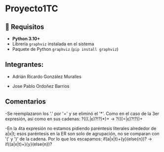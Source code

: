 # Proyecto1TC

## 📌 Requisitos
- **Python 3.10+**
- Librería `graphviz` instalada en el sistema
- Paquete de Python `graphviz` (`pip install graphviz`)

## Integrantes:
- Adrián Ricardo González Muralles

-  Jose Pablo Ordoñez Barrios

## Comentarios
-Se reemplazaron los '.' por '=' y se eliminó el '*'. Como en el caso de la 3er expresión, así como en sus cadenas: \?(((.|ε)?!?)\*)+ -> \?(((=|ε)?!?))+

-En la 4ta expresión no estamos pidiendo paréntesis literales alrededor de a|x|t; esos paréntesis en la ER son solo de agrupación, no se comparan con '(' y ')' de la cadena. Por lo que los escapamos: if(a|x|t)+\{y\}(else\{n\})? -> if\((a|x|t)+\)\{y\}(else\{n\})?
